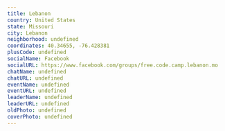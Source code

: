 ```yaml
---
title: Lebanon
country: United States
state: Missouri
city: Lebanon
neighborhood: undefined
coordinates: 40.34655, -76.428381
plusCode: undefined
socialName: Facebook
socialURL: https://www.facebook.com/groups/free.code.camp.lebanon.mo
chatName: undefined
chatURL: undefined
eventName: undefined
eventURL: undefined
leaderName: undefined
leaderURL: undefined
oldPhoto: undefined
coverPhoto: undefined
---
```

